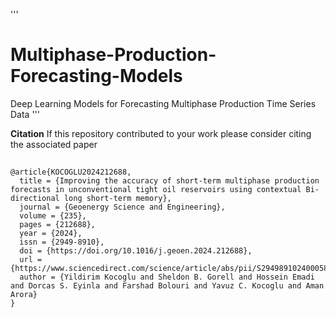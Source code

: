 '''
# Multiphase-Production-Forecasting-Models
Deep Learning Models for Forecasting Multiphase Production Time Series Data
'''

**Citation**
If this repository contributed to your work please consider citing the associated paper

##
    
    @article{KOCOGLU2024212688,
      title = {Improving the accuracy of short-term multiphase production forecasts in unconventional tight oil reservoirs using contextual Bi-directional long short-term memory},
      journal = {Geoenergy Science and Engineering},
      volume = {235},
      pages = {212688},
      year = {2024},
      issn = {2949-8910},
      doi = {https://doi.org/10.1016/j.geoen.2024.212688},
      url = {https://www.sciencedirect.com/science/article/abs/pii/S2949891024000587},
      author = {Yildirim Kocoglu and Sheldon B. Gorell and Hossein Emadi and Dorcas S. Eyinla and Farshad Bolouri and Yavuz C. Kocoglu and Aman Arora}    
    }
